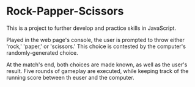 # Rock-Papper-Scissors

This is a project to further develop and practice skills in JavaScript.

Played in the web page's console, the user is prompted to throw either 'rock,' 'paper,' or 'scissors.' 
This choice is contested by the computer's randomly-generated choice.

At the match's end, both choices are made known, as well as the user's result.
Five rounds of gameplay are executed, while keeping track of the running score between th euser and the computer.
